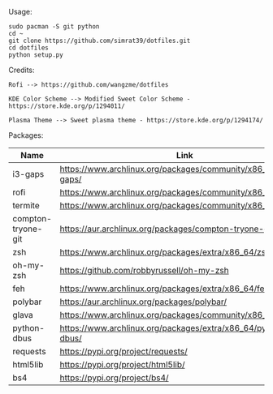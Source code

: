 Usage:

    sudo pacman -S git python
    cd ~
    git clone https://github.com/simrat39/dotfiles.git
    cd dotfiles
    python setup.py

Credits:

    Rofi --> https://github.com/wangzme/dotfiles

    KDE Color Scheme --> Modified Sweet Color Scheme - https://store.kde.org/p/1294011/

    Plasma Theme --> Sweet plasma theme - https://store.kde.org/p/1294174/

Packages:

| Name        | Link           |
| ------------- |-------------|
| i3-gaps | https://www.archlinux.org/packages/community/x86_64/i3-gaps/ |
| rofi | https://www.archlinux.org/packages/community/x86_64/rofi/ |
| termite | https://www.archlinux.org/packages/community/x86_64/termite/ |
| compton-tryone-git | https://aur.archlinux.org/packages/compton-tryone-git/ |
| zsh | https://www.archlinux.org/packages/extra/x86_64/zsh/ |
| oh-my-zsh | https://github.com/robbyrussell/oh-my-zsh |
| feh | https://www.archlinux.org/packages/extra/x86_64/feh/ |
| polybar | https://aur.archlinux.org/packages/polybar/ |
| glava | https://www.archlinux.org/packages/community/x86_64/glava/ |
| python-dbus | https://www.archlinux.org/packages/extra/x86_64/python-dbus/ |
| requests | https://pypi.org/project/requests/ |
| html5lib | https://pypi.org/project/html5lib/ |
| bs4 | https://pypi.org/project/bs4/ |